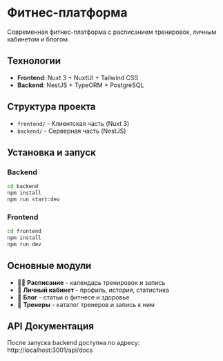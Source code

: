 # Фитнес-платформа

Современная фитнес-платформа с расписанием тренировок, личным кабинетом и блогом.

## Технологии
- **Frontend**: Nuxt 3 + NuxtUI + Tailwind CSS
- **Backend**: NestJS + TypeORM + PostgreSQL

## Структура проекта
- `frontend/` - Клиентская часть (Nuxt 3)
- `backend/` - Серверная часть (NestJS)

## Установка и запуск

### Backend
```bash
cd backend
npm install
npm run start:dev
```

### Frontend
```bash
cd frontend
npm install
npm run dev
```

## Основные модули
- 🏃‍♂️ **Расписание** - календарь тренировок и запись
- 👤 **Личный кабинет** - профиль, история, статистика
- 📝 **Блог** - статьи о фитнесе и здоровье
- 💪 **Тренеры** - каталог тренеров и запись к ним

## API Документация
После запуска backend доступна по адресу: http://localhost:3001/api/docs
